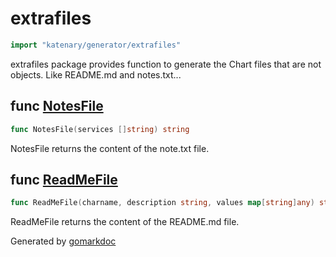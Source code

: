 <!-- Code generated by gomarkdoc. DO NOT EDIT -->

# extrafiles

```go
import "katenary/generator/extrafiles"
```

extrafiles package provides function to generate the Chart files that are not objects. Like README.md and notes.txt...

## func [NotesFile](<https://github.com/metal3d/katenary/blob/develop/generator/extrafiles/notes.go#L13>)

```go
func NotesFile(services []string) string
```

NotesFile returns the content of the note.txt file.

<a name="ReadMeFile"></a>
## func [ReadMeFile](<https://github.com/metal3d/katenary/blob/develop/generator/extrafiles/readme.go#L24>)

```go
func ReadMeFile(charname, description string, values map[string]any) string
```

ReadMeFile returns the content of the README.md file.

Generated by [gomarkdoc](<https://github.com/princjef/gomarkdoc>)
